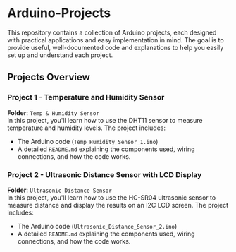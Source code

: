 # Arduino-Projects

This repository contains a collection of Arduino projects, each designed with practical applications and easy implementation in mind. The goal is to provide useful, well-documented code and explanations to help you easily set up and understand each project.

## Projects Overview

### Project 1 - Temperature and Humidity Sensor  
**Folder**: `Temp & Humidity Sensor`  
In this project, you'll learn how to use the DHT11 sensor to measure temperature and humidity levels. The project includes:
- The Arduino code (`Temp_Humidity_Sensor_1.ino`)
- A detailed `README.md` explaining the components used, wiring connections, and how the code works.

### Project 2 - Ultrasonic Distance Sensor with LCD Display  
**Folder**: `Ultrasonic Distance Sensor`  
In this project, you'll learn how to use the HC-SR04 ultrasonic sensor to measure distance and display the results on an I2C LCD screen. The project includes:
- The Arduino code (`Ultrasonic_Distance_Sensor_2.ino`)
- A detailed `README.md` explaining the components used, wiring connections, and how the code works.
